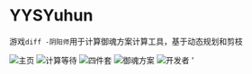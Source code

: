 # YYSYuhun
游戏````diff -阴阳师````用于计算御魂方案计算工具，基于动态规划和剪枝


![主页](https://github.com/nzaocan/YYSYuhun/blob/master/ScreenShot/mainpage.png)
![计算等待](https://github.com/nzaocan/YYSYuhun/blob/master/ScreenShot/process.png)
![四件套](https://github.com/nzaocan/YYSYuhun/blob/master/ScreenShot/sj.png)
![御魂方案](https://github.com/nzaocan/YYSYuhun/blob/master/ScreenShot/fa.png)
![开发者](https://github.com/nzaocan/YYSYuhun/blob/master/ScreenShot/aboutme.png)
 '

